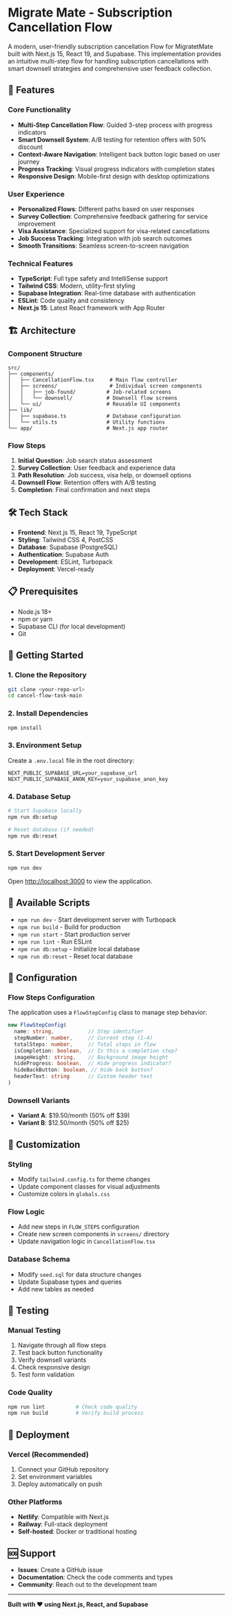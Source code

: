 # Migrate Mate - Subscription Cancellation Flow

A modern, user-friendly subscription cancellation Flow for  MigratetMate built with Next.js 15, React 19, and Supabase. This implementation provides an intuitive multi-step flow for handling subscription cancellations with smart downsell strategies and comprehensive user feedback collection.

## 🚀 Features

### **Core Functionality**
- **Multi-Step Cancellation Flow**: Guided 3-step process with progress indicators
- **Smart Downsell System**: A/B testing for retention offers with 50% discount
- **Context-Aware Navigation**: Intelligent back button logic based on user journey
- **Progress Tracking**: Visual progress indicators with completion states
- **Responsive Design**: Mobile-first design with desktop optimizations

### **User Experience**
- **Personalized Flows**: Different paths based on user responses
- **Survey Collection**: Comprehensive feedback gathering for service improvement
- **Visa Assistance**: Specialized support for visa-related cancellations
- **Job Success Tracking**: Integration with job search outcomes
- **Smooth Transitions**: Seamless screen-to-screen navigation

### **Technical Features**
- **TypeScript**: Full type safety and IntelliSense support
- **Tailwind CSS**: Modern, utility-first styling
- **Supabase Integration**: Real-time database with authentication
- **ESLint**: Code quality and consistency
- **Next.js 15**: Latest React framework with App Router

## 🏗️ Architecture

### **Component Structure**
```
src/
├── components/
│   ├── CancellationFlow.tsx     # Main flow controller
│   ├── screens/                 # Individual screen components
│   │   ├── job-found/          # Job-related screens
│   │   └── downsell/           # Downsell flow screens
│   └── ui/                     # Reusable UI components
├── lib/
│   ├── supabase.ts             # Database configuration
│   └── utils.ts                # Utility functions
└── app/                        # Next.js app router
```

### **Flow Steps**
1. **Initial Question**: Job search status assessment
2. **Survey Collection**: User feedback and experience data
3. **Path Resolution**: Job success, visa help, or downsell options
4. **Downsell Flow**: Retention offers with A/B testing
5. **Completion**: Final confirmation and next steps

## 🛠️ Tech Stack

- **Frontend**: Next.js 15, React 19, TypeScript
- **Styling**: Tailwind CSS 4, PostCSS
- **Database**: Supabase (PostgreSQL)
- **Authentication**: Supabase Auth
- **Development**: ESLint, Turbopack
- **Deployment**: Vercel-ready

## 📋 Prerequisites

- Node.js 18+ 
- npm or yarn
- Supabase CLI (for local development)
- Git

## 🚀 Getting Started

### **1. Clone the Repository**
```bash
git clone <your-repo-url>
cd cancel-flow-task-main
```

### **2. Install Dependencies**
```bash
npm install
```

### **3. Environment Setup**
Create a `.env.local` file in the root directory:
```env
NEXT_PUBLIC_SUPABASE_URL=your_supabase_url
NEXT_PUBLIC_SUPABASE_ANON_KEY=your_supabase_anon_key
```

### **4. Database Setup**
```bash
# Start Supabase locally
npm run db:setup

# Reset database (if needed)
npm run db:reset
```

### **5. Start Development Server**
```bash
npm run dev
```

Open [http://localhost:3000](http://localhost:3000) to view the application.

## 📱 Available Scripts

- `npm run dev` - Start development server with Turbopack
- `npm run build` - Build for production
- `npm run start` - Start production server
- `npm run lint` - Run ESLint
- `npm run db:setup` - Initialize local database
- `npm run db:reset` - Reset local database

## 🔧 Configuration

### **Flow Steps Configuration**
The application uses a `FlowStepConfig` class to manage step behavior:

```typescript
new FlowStepConfig(
  name: string,           // Step identifier
  stepNumber: number,     // Current step (1-4)
  totalSteps: number,     // Total steps in flow
  isCompletion: boolean,  // Is this a completion step?
  imageHeight: string,    // Background image height
  hideProgress: boolean,  // Hide progress indicator?
  hideBackButton: boolean, // Hide back button?
  headerText: string      // Custom header text
)
```

### **Downsell Variants**
- **Variant A**: $19.50/month (50% off $39)
- **Variant B**: $12.50/month (50% off $25)

## 🎨 Customization

### **Styling**
- Modify `tailwind.config.ts` for theme changes
- Update component classes for visual adjustments
- Customize colors in `globals.css`

### **Flow Logic**
- Add new steps in `FLOW_STEPS` configuration
- Create new screen components in `screens/` directory
- Update navigation logic in `CancellationFlow.tsx`

### **Database Schema**
- Modify `seed.sql` for data structure changes
- Update Supabase types and queries
- Add new tables as needed

## 🧪 Testing

### **Manual Testing**
1. Navigate through all flow steps
2. Test back button functionality
3. Verify downsell variants
4. Check responsive design
5. Test form validation

### **Code Quality**
```bash
npm run lint          # Check code quality
npm run build         # Verify build process
```

## 🚀 Deployment

### **Vercel (Recommended)**
1. Connect your GitHub repository
2. Set environment variables
3. Deploy automatically on push

### **Other Platforms**
- **Netlify**: Compatible with Next.js
- **Railway**: Full-stack deployment
- **Self-hosted**: Docker or traditional hosting

## 🆘 Support

- **Issues**: Create a GitHub issue
- **Documentation**: Check the code comments and types
- **Community**: Reach out to the development team

---

**Built with ❤️ using Next.js, React, and Supabase**
